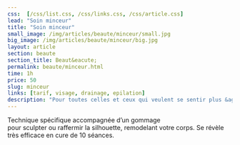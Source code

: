 ```yaml
---
css:  [/css/list.css, /css/links.css, /css/article.css]
lead: "Soin minceur"
title: "Soin minceur"
small_image: /img/articles/beaute/minceur/small.jpg
big_image: /img/articles/beaute/minceur/big.jpg
layout: article
section: beaute
section_title: Beaut&eacute;
permalink: beaute/minceur.html
time: 1h
price: 50
slug: minceur
links: [tarif, visage, drainage, epilation]
description: "Pour toutes celles et ceux qui veulent se sentir plus &agrave; l'aise dans leurs corps."
---
```

Technique spécifique accompagnée d’un gommage  
pour sculpter ou raffermir la silhouette, remodelant 
votre corps.
Se révèle très efficace en cure de 10 séances.